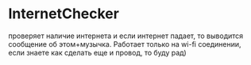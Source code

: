 InternetChecker
===============

проверяет наличие интернета и если интернет падает, то выводится сообщение об этом+музычка. Работает только на wi-fi соединении, если знаете как сделать еще и провод, то буду рад) 
